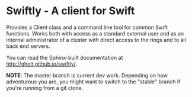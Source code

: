 # Swiftly - A client for Swift

Provides a Client class and a command line tool for common Swift functions.
Works both with access as a standard external user and as an internal
administrator of a cluster with direct access to the rings and to all back end
servers.

You can read the Sphinx-built documentation at
<http://gholt.github.io/swiftly/>.

**NOTE**: The master branch is current dev work. Depending on how adventurous
you are, you might want to switch to the "stable" branch if you're running from
a git clone.
